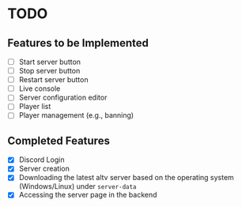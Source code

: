# TODO

## Features to be Implemented

- [ ] Start server button
- [ ] Stop server button
- [ ] Restart server button
- [ ] Live console
- [ ] Server configuration editor
- [ ] Player list
- [ ] Player management (e.g., banning)

## Completed Features

- [x] Discord Login
- [x] Server creation
- [x] Downloading the latest altv server based on the operating system (Windows/Linux) under `server-data`
- [x] Accessing the server page in the backend
